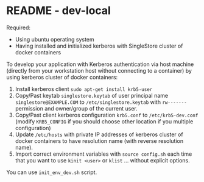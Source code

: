 # README - dev-local

Required:  

- Using ubuntu operating system  
- Having installed and initialized kerberos with SingleStore cluster of docker containers  

To develop your application with Kerberos authentication via host machine
(directly from your workstation host without connecting to a container) by
using kerberos cluster of docker containers:  

1. Install kerberos client `sudo apt-get install krb5-user`
2. Copy/Past keytab `singlestore.keytab` of user principal name `singlestore@EXAMPLE.COM`
to `/etc/singlestore.keytab` with `rw-------` permission and owner/group of the
current user.
3. Copy/Past client kerberos configuration `krb5.conf` to `/etc/krb5-dev.conf`
(modify `KRB5_CONFIG` if you should choose other location if you multiple
configuration)
4. Update `/etc/hosts` with private IP addresses of kerberos cluster of
docker containers to have resolution name (with reverse resolution name).
5. Import correct environment variables with `source config.sh` each time
that you want to use `kinit <user>` or `klist` ... without explicit options.

You can use `init_env_dev.sh` script.
